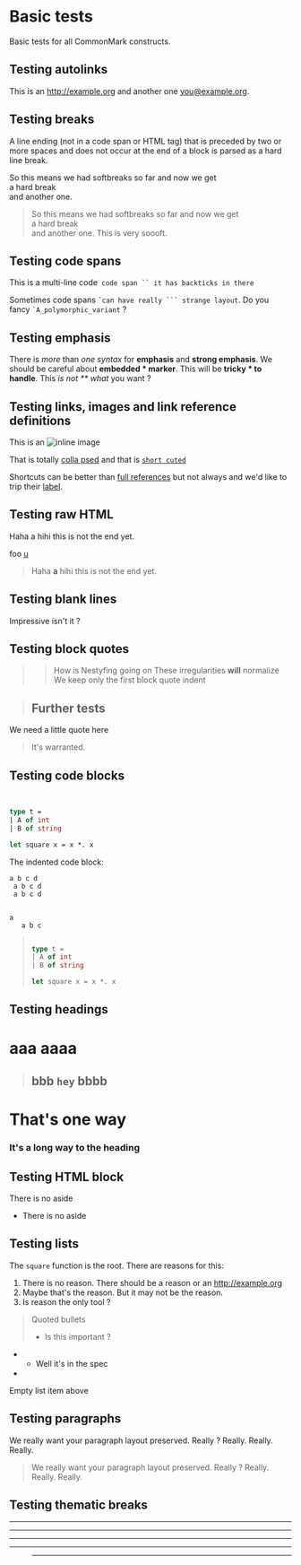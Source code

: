 Basic tests
===========

Basic tests for all CommonMark constructs.

## Testing autolinks 

This is an <http://example.org> and another one <you@example.org>.


## Testing breaks 

A line ending (not in a code span or HTML tag) that is preceded by two 
   or more spaces and does not occur at the end of a block is parsed as a
 hard line break.

So this means we had softbreaks so far and now we get  \
  a hard break     
 and another one.

> So this means we had softbreaks so far and now we get  \
>   a hard break     
>     and another one.
> This is very soooft.

## Testing code spans 

This is a multi-line code`
    code span `` it has backticks
  in there`

Sometimes code spans `` `can have
   really ```
 strange
      layout ``. Do you fancy `` `A_polymorphic_variant `` ? 


## Testing emphasis

There is _more_ than *one syntax* for __emphasis__ and **strong
emphasis**.  We should be careful about **embedded \* marker**. This
will be **tricky \* to handle**. This *is not \*\* what* you want ?


## Testing links, images and link reference definitions

This is an ![inline image](
  /heyho    (The
    multine title))

  That is totally [colla    psed][] and 
    that is [`short cuted`]

Shortcuts can be better than [full references][`short 
cuted`] but not
     always and we'd like to trip their [label][`short    cuted`].

> [colla psed]: /hohoho "And again these 
>   multi
>     line titles"

 [`short cuted`]:    /veryshort   "But very
    important"
  

## Testing raw HTML

Haha <a>a</a><b2
               data="foo" > hihi this is not the end yet.

foo <a href="\*" />u</a>

>  Haha <a>a</a><b2
>               data="foo" > hihi this is not the end yet.

## Testing blank lines

    
     
Impressive isn't it ?

## Testing block quotes 


  >   > How is 
  >   > Nestyfing going on 
  >   > These irregularities **will** normalize
  >   > We keep only the first block quote indent 

>  ## Further tests #######  

  We need a little quote here
>  It's warranted.


## Testing code blocks

``` layout after info is not kept
```

 ``` ocaml module M
 
 type t = 
 | A of int
 | B of string
 
 let square x = x *. x
 ````   

The indented code block: 

    a b c d 
     a b c d
     a b c d
      
    
    a
       a b c


> ``` ocaml module M
> 
> type t = 
> | A of int
> | B of string
> 
> let square x = x *. x
> ````   


## Testing headings 

aaa
aaaa
========

> bbb `hey`
> bbbb
> --------

  # That's one way     
  
   ### It's a long way to the heading   

## Testing HTML block 

<aside>
<p>There is no aside</p>
</aside>

* <aside>
  <p>There is no aside</p>
  </aside>

## Testing lists 

The `square` function is the root. There are reasons for this:

 1. There is no reason. There should be a reason or an <http://example.org> 
2. Maybe that's the reason. But it may not be the reason. 
 3. Is reason the only tool ? 

> Quoted bullets
> * Is this important ? 
* * Well it's in the spec
* 
Empty list item above

## Testing paragraphs 

   We really want your paragraph layout preserved. 
        Really ? 
      Really.
    Really.
Really.		


>   We really want your paragraph layout preserved. 
>        Really ? 
>      Really.
>    Really.
> Really.		
 


## Testing thematic breaks

 ***
  ---
   ___

_ _ _ _ _ 

>  *******
